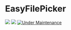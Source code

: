 # EasyFilePicker

[![](https://jitpack.io/v/EasyDev-11436/EasyFilePicker.svg)](https://jitpack.io/#EasyDev-11436/EasyFilePicker)
![](https://travis-ci.com/EasyDev-11436/EasyFilePicker.svg?branch=main)
[![Under Maintenance](https://img.shields.io/badge/Maintained%3F-no-red.svg)](https://bitbucket.org/lbesson/ansi-colors)
